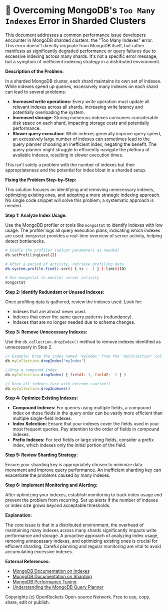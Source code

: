 # 🐞 Overcoming MongoDB's `Too Many Indexes` Error in Sharded Clusters


This document addresses a common performance issue developers encounter in MongoDB sharded clusters: the "Too Many Indexes" error. This error doesn't directly originate from MongoDB itself, but rather manifests as significantly degraded performance or query failures due to excessive indexing across many shards.  It's not a specific error message, but a symptom of inefficient indexing strategy in a distributed environment.

**Description of the Problem:**

In a sharded MongoDB cluster, each shard maintains its own set of indexes.  While indexes speed up queries, excessively many indexes on each shard can lead to several problems:

* **Increased write operations:**  Every write operation must update all relevant indexes across all shards, increasing write latency and potentially overloading the system.
* **Increased storage:**  Storing numerous indexes consumes considerable disk space on each shard, impacting storage costs and potentially performance.
* **Slower query execution:**  While indexes generally improve query speed, an excessively large number of indexes can sometimes lead to the query planner choosing an inefficient index, negating the benefit.  The query planner might struggle to efficiently navigate the plethora of available indexes, resulting in slower execution times.

This isn't solely a problem with the number of indexes but their appropriateness and the potential for index bloat in a sharded setup.


**Fixing the Problem Step-by-Step:**

This solution focuses on identifying and removing unnecessary indexes, optimizing existing ones, and adopting a more strategic indexing approach.  No single code snippet will solve this problem; a systematic approach is needed.

**Step 1: Analyze Index Usage:**

Use the MongoDB profiler or tools like `mongostat` to identify indexes with low usage.  The profiler logs all query execution plans, indicating which indexes are used. `mongostat` provides a real-time overview of server activity, helping detect bottlenecks.

```bash
# Enable the profiler (adjust parameters as needed)
db.setProfilingLevel(2)

# After a period of activity, retrieve profiling data
db.system.profile.find().sort( { ts : -1 } ).limit(10)

# Use mongostat to monitor server activity
mongostat
```

**Step 2: Identify Redundant or Unused Indexes:**

Once profiling data is gathered, review the indexes used.  Look for:

* Indexes that are almost never used.
* Indexes that cover the same query patterns (redundancy).
* Indexes that are no longer needed due to schema changes.

**Step 3: Remove Unnecessary Indexes:**

Use the `db.collection.dropIndex()` method to remove indexes identified as unnecessary in Step 2.

```javascript
// Example: Drop the index named 'myIndex' from the 'myCollection' collection
db.myCollection.dropIndex("myIndex")

//Drop a compound index
db.myCollection.dropIndex( { field1: 1, field2: -1 } )

// Drop all indexes (use with extreme caution!)
db.myCollection.dropIndexes()
```


**Step 4: Optimize Existing Indexes:**

* **Compound Indexes:** For queries using multiple fields, a compound index on those fields in the query order can be vastly more efficient than multiple single-field indexes.
* **Index Selection:** Ensure that your indexes cover the fields used in your most frequent queries.  Pay attention to the order of fields in compound indexes.
* **Prefix Indexes:**  For text fields or large string fields, consider a prefix index, which indexes only the initial portion of the field.


**Step 5:  Review Sharding Strategy:**

Ensure your sharding key is appropriately chosen to minimize data movement and improve query performance. An inefficient sharding key can exacerbate the problems caused by many indexes.


**Step 6: Implement Monitoring and Alerting:**

After optimizing your indexes, establish monitoring to track index usage and prevent the problem from recurring.  Set up alerts if the number of indexes or index size grows beyond acceptable thresholds.


**Explanation:**

The core issue is that in a distributed environment, the overhead of maintaining many indexes across many shards significantly impacts write performance and storage.  A proactive approach of analyzing index usage, removing unnecessary indexes, and optimizing existing ones is crucial for efficient sharding.   Careful planning and regular monitoring are vital to avoid accumulating excessive indexes.

**External References:**

* [MongoDB Documentation on Indexes](https://www.mongodb.com/docs/manual/indexes/)
* [MongoDB Documentation on Sharding](https://www.mongodb.com/docs/manual/sharding/)
* [MongoDB Performance Tuning](https://www.mongodb.com/docs/manual/tutorial/optimize-for-performance/)
* [Understanding the MongoDB Query Planner](https://www.mongodb.com/blog/post/understanding-the-mongodb-query-planner)


Copyrights (c) OpenRockets Open-source Network. Free to use, copy, share, edit or publish.

